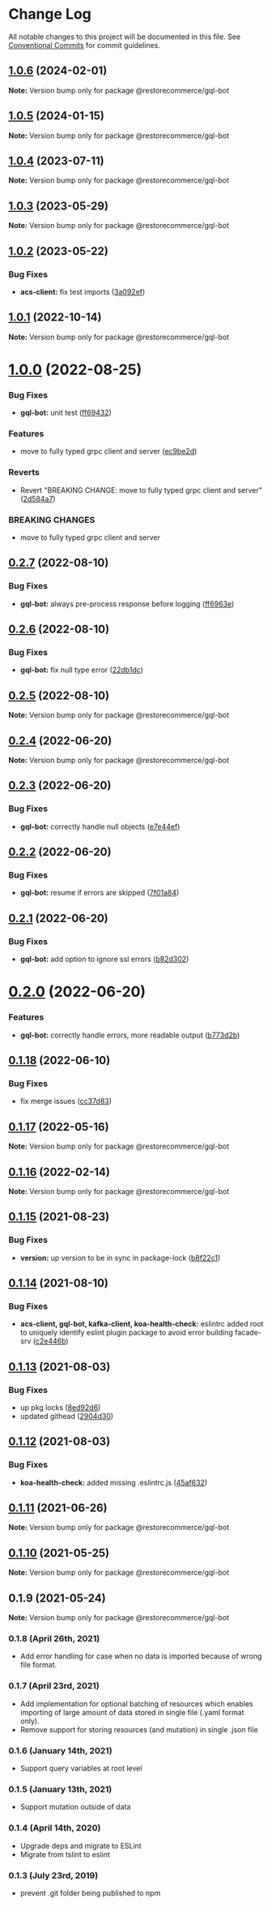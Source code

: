 # Change Log

All notable changes to this project will be documented in this file.
See [Conventional Commits](https://conventionalcommits.org) for commit guidelines.

## [1.0.6](https://github.com/restorecommerce/libs/compare/@restorecommerce/gql-bot@1.0.5...@restorecommerce/gql-bot@1.0.6) (2024-02-01)

**Note:** Version bump only for package @restorecommerce/gql-bot





## [1.0.5](https://github.com/restorecommerce/libs/compare/@restorecommerce/gql-bot@1.0.4...@restorecommerce/gql-bot@1.0.5) (2024-01-15)

**Note:** Version bump only for package @restorecommerce/gql-bot





## [1.0.4](https://github.com/restorecommerce/libs/compare/@restorecommerce/gql-bot@1.0.3...@restorecommerce/gql-bot@1.0.4) (2023-07-11)

**Note:** Version bump only for package @restorecommerce/gql-bot





## [1.0.3](https://github.com/restorecommerce/libs/compare/@restorecommerce/gql-bot@1.0.2...@restorecommerce/gql-bot@1.0.3) (2023-05-29)

**Note:** Version bump only for package @restorecommerce/gql-bot





## [1.0.2](https://github.com/restorecommerce/libs/compare/@restorecommerce/gql-bot@1.0.1...@restorecommerce/gql-bot@1.0.2) (2023-05-22)


### Bug Fixes

* **acs-client:** fix test imports ([3a092ef](https://github.com/restorecommerce/libs/commit/3a092ef3e34b45df0c121c3fef3f8a51d99acb96))





## [1.0.1](https://github.com/restorecommerce/libs/compare/@restorecommerce/gql-bot@1.0.0...@restorecommerce/gql-bot@1.0.1) (2022-10-14)

**Note:** Version bump only for package @restorecommerce/gql-bot





# [1.0.0](https://github.com/restorecommerce/libs/compare/@restorecommerce/gql-bot@0.2.7...@restorecommerce/gql-bot@1.0.0) (2022-08-25)


### Bug Fixes

* **gql-bot:** unit test ([ff69432](https://github.com/restorecommerce/libs/commit/ff69432fb60238b76aec9f0dd0b5a95c6197bcdf))


### Features

* move to fully typed grpc client and server ([ec9be2d](https://github.com/restorecommerce/libs/commit/ec9be2daff0823e9ba440a2845b7b1a7f2d74b50))


### Reverts

* Revert "BREAKING CHANGE: move to fully typed grpc client and server" ([2d584a7](https://github.com/restorecommerce/libs/commit/2d584a709632ae608f595a2c836deabd34f671d9))


### BREAKING CHANGES

* move to fully typed grpc client and server





## [0.2.7](https://github.com/restorecommerce/libs/compare/@restorecommerce/gql-bot@0.2.6...@restorecommerce/gql-bot@0.2.7) (2022-08-10)


### Bug Fixes

* **gql-bot:** always pre-process response before logging ([ff6963e](https://github.com/restorecommerce/libs/commit/ff6963e0f2c7c5c0d61a3d1f890706f52fe02d91))





## [0.2.6](https://github.com/restorecommerce/libs/compare/@restorecommerce/gql-bot@0.2.5...@restorecommerce/gql-bot@0.2.6) (2022-08-10)


### Bug Fixes

* **gql-bot:** fix null type error ([22db1dc](https://github.com/restorecommerce/libs/commit/22db1dce1d3e31658852cb80194aa2140ecc0970))





## [0.2.5](https://github.com/restorecommerce/libs/compare/@restorecommerce/gql-bot@0.2.4...@restorecommerce/gql-bot@0.2.5) (2022-08-10)

**Note:** Version bump only for package @restorecommerce/gql-bot





## [0.2.4](https://github.com/restorecommerce/libs/compare/@restorecommerce/gql-bot@0.2.3...@restorecommerce/gql-bot@0.2.4) (2022-06-20)

**Note:** Version bump only for package @restorecommerce/gql-bot





## [0.2.3](https://github.com/restorecommerce/libs/compare/@restorecommerce/gql-bot@0.2.2...@restorecommerce/gql-bot@0.2.3) (2022-06-20)


### Bug Fixes

* **gql-bot:** correctly handle null objects ([e7e44ef](https://github.com/restorecommerce/libs/commit/e7e44ef95585d423ddee7d41b6cc196ad1668284))





## [0.2.2](https://github.com/restorecommerce/libs/compare/@restorecommerce/gql-bot@0.2.1...@restorecommerce/gql-bot@0.2.2) (2022-06-20)


### Bug Fixes

* **gql-bot:** resume if errors are skipped ([7f01a84](https://github.com/restorecommerce/libs/commit/7f01a84f19a81360b94d8dc9421cb572d0fb3cd5))





## [0.2.1](https://github.com/restorecommerce/libs/compare/@restorecommerce/gql-bot@0.2.0...@restorecommerce/gql-bot@0.2.1) (2022-06-20)


### Bug Fixes

* **gql-bot:** add option to ignore ssl errors ([b82d302](https://github.com/restorecommerce/libs/commit/b82d3020318ec5495ad1c6143cd5c80cb1657f80))





# [0.2.0](https://github.com/restorecommerce/libs/compare/@restorecommerce/gql-bot@0.1.18...@restorecommerce/gql-bot@0.2.0) (2022-06-20)


### Features

* **gql-bot:** correctly handle errors, more readable output ([b773d2b](https://github.com/restorecommerce/libs/commit/b773d2b94d41233f9660a96de5cac4e85f305e66))





## [0.1.18](https://github.com/restorecommerce/libs/compare/@restorecommerce/gql-bot@0.1.17...@restorecommerce/gql-bot@0.1.18) (2022-06-10)


### Bug Fixes

* fix merge issues ([cc37d83](https://github.com/restorecommerce/libs/commit/cc37d8356df3b494af8c6af9e39304a49073301c))





## [0.1.17](https://github.com/restorecommerce/libs/compare/@restorecommerce/gql-bot@0.1.16...@restorecommerce/gql-bot@0.1.17) (2022-05-16)

**Note:** Version bump only for package @restorecommerce/gql-bot





## [0.1.16](https://github.com/restorecommerce/libs/compare/@restorecommerce/gql-bot@0.1.15...@restorecommerce/gql-bot@0.1.16) (2022-02-14)

**Note:** Version bump only for package @restorecommerce/gql-bot





## [0.1.15](https://github.com/restorecommerce/libs/compare/@restorecommerce/gql-bot@0.1.14...@restorecommerce/gql-bot@0.1.15) (2021-08-23)


### Bug Fixes

* **version:** up version to be in sync in package-lock ([b8f22c1](https://github.com/restorecommerce/libs/commit/b8f22c1268ee2af4beff7d88bda30f197896e3d2))





## [0.1.14](https://github.com/restorecommerce/libs/compare/@restorecommerce/gql-bot@0.1.13...@restorecommerce/gql-bot@0.1.14) (2021-08-10)


### Bug Fixes

* **acs-client, gql-bot, kafka-client, koa-health-check:** eslintrc added root to uniquely identify eslint plugin package to avoid error building facade-srv ([c2e446b](https://github.com/restorecommerce/libs/commit/c2e446bf0f09d7fa4f000da3bb09fd612cb9526c))





## [0.1.13](https://github.com/restorecommerce/libs/compare/@restorecommerce/gql-bot@0.1.12...@restorecommerce/gql-bot@0.1.13) (2021-08-03)


### Bug Fixes

* up pkg locks ([8ed92d6](https://github.com/restorecommerce/libs/commit/8ed92d613b9a095e4b5066056ac566e5dbcf1472))
* updated githead ([2904d30](https://github.com/restorecommerce/libs/commit/2904d30e5773dc8a87c01a08ff6481f99d692354))





## [0.1.12](https://github.com/restorecommerce/libs/compare/@restorecommerce/gql-bot@0.1.11...@restorecommerce/gql-bot@0.1.12) (2021-08-03)


### Bug Fixes

* **koa-health-check:** added missing .eslintrc.js ([45af632](https://github.com/restorecommerce/libs/commit/45af632955d2dd448e7a27f4e8c4b971412cd004))





## [0.1.11](https://github.com/restorecommerce/libs/compare/@restorecommerce/gql-bot@0.1.10...@restorecommerce/gql-bot@0.1.11) (2021-06-26)

**Note:** Version bump only for package @restorecommerce/gql-bot





## [0.1.10](https://github.com/restorecommerce/gql-bot/compare/@restorecommerce/gql-bot@0.1.9...@restorecommerce/gql-bot@0.1.10) (2021-05-25)

**Note:** Version bump only for package @restorecommerce/gql-bot





## 0.1.9 (2021-05-24)

**Note:** Version bump only for package @restorecommerce/gql-bot





### 0.1.8 (April 26th, 2021)

- Add error handling for case when no data is imported because of wrong file format.

### 0.1.7 (April 23rd, 2021)

- Add implementation for optional batching of resources which enables
importing of large amount of data stored in single file (.yaml format only).
- Remove support for storing resources (and mutation) in single .json file  

### 0.1.6 (January 14th, 2021)

- Support query variables at root level

### 0.1.5 (January 13th, 2021)

- Support mutation outside of data

### 0.1.4 (April 14th, 2020)

- Upgrade deps and migrate to ESLint
- Migrate from tslint to eslint

### 0.1.3 (July 23rd, 2019)

- prevent .git folder being published to npm
